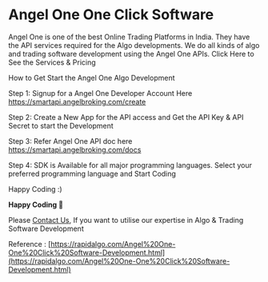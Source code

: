 Angel One One Click Software
============================

Angel One is one of the best Online Trading Platforms in India. They have the API services required for the Algo developments. We do all kinds of algo and trading software development using the Angel One APIs.
Click Here to See the Services & Pricing

How to Get Start the Angel One Algo Development

Step 1: Signup for a Angel One Developer Account Here https://smartapi.angelbroking.com/create

Step 2: Create a New App for the API access and Get the API Key & API Secret to start the Development

Step 3: Refer Angel One API doc here https://smartapi.angelbroking.com/docs

Step 4: SDK is Available for all major programming languages. Select your preferred programming language and Start Coding

Happy Coding :)

__Happy Coding 🙂__
  
Please [Contact Us](https://rapidalgo.com/Angel%20One-Algo-Development.html), If you want to utilise our expertise in Algo & Trading Software Development

Reference : [https://rapidalgo.com/Angel%20One-One%20Click%20Software-Development.html](https://rapidalgo.com/Angel%20One-One%20Click%20Software-Development.html)
